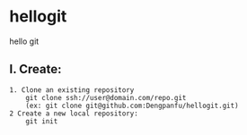 # hellogit
hello git

## I. Create:
    1. Clone an existing repository
        git clone ssh://user@domain.com/repo.git
        (ex: git clone git@github.com:Dengpanfu/hellogit.git)
    2 Create a new local repository:
        git init
